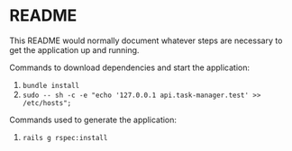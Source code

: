 # README

This README would normally document whatever steps are necessary to get the
application up and running.

Commands to download dependencies and start the application:

1. `bundle install`
2. `sudo -- sh -c -e "echo '127.0.0.1 api.task-manager.test' >> /etc/hosts";`

Commands used to generate the application:

1. `rails g rspec:install`
